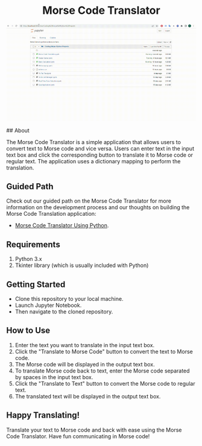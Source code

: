 <div align = 'center'>
<h1>Morse Code Translator</h1>

![Morse Code Translator](https://github.com/CodeStudio-Content/Python-Project-Video/blob/main/Morse%20Code%20Translator.gif?raw=true)
</div>
## About

The Morse Code Translator is a simple application that allows users to convert text to Morse code and vice versa. Users can enter text in the input text box and click the corresponding button to translate it to Morse code or regular text. The application uses a dictionary mapping to perform the translation.

## Guided Path

Check out our guided path on the Morse Code Translator for more information on the development process and our thoughts on building the Morse Code Translation application:

* [Morse Code Translator Using Python](https://www.codingninjas.com/studio/guided-paths/python-projects/content/577064/offering/9006781).

## Requirements

1. Python 3.x
2. Tkinter library (which is usually included with Python)

## Getting Started

* Clone this repository to your local machine.
* Launch Jupyter Notebook.
* Then navigate to the cloned repository.

## How to Use

1. Enter the text you want to translate in the input text box.
2. Click the "Translate to Morse Code" button to convert the text to Morse code.
3. The Morse code will be displayed in the output text box.
4. To translate Morse code back to text, enter the Morse code separated by spaces in the input text box.
5. Click the "Translate to Text" button to convert the Morse code to regular text.
6. The translated text will be displayed in the output text box.

## Happy Translating!

Translate your text to Morse code and back with ease using the Morse Code Translator. Have fun communicating in Morse code!

